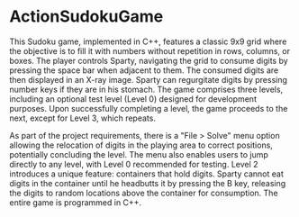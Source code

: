 # ActionSudokuGame
This Sudoku game, implemented in C++, features a classic 9x9 grid where the objective is to fill it with numbers without repetition in rows, columns, or boxes. The player controls Sparty, navigating the grid to consume digits by pressing the space bar when adjacent to them. The consumed digits are then displayed in an X-ray image. Sparty can regurgitate digits by pressing number keys if they are in his stomach. The game comprises three levels, including an optional test level (Level 0) designed for development purposes. Upon successfully completing a level, the game proceeds to the next, except for Level 3, which repeats.

As part of the project requirements, there is a "File > Solve" menu option allowing the relocation of digits in the playing area to correct positions, potentially concluding the level. The menu also enables users to jump directly to any level, with Level 0 recommended for testing. Level 2 introduces a unique feature: containers that hold digits. Sparty cannot eat digits in the container until he headbutts it by pressing the B key, releasing the digits to random locations above the container for consumption. The entire game is programmed in C++.
